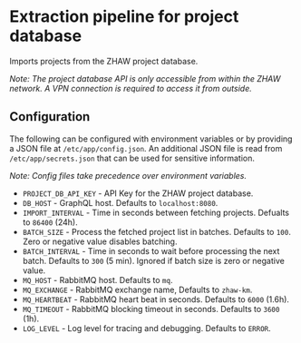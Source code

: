 # Extraction pipeline for project database

Imports projects from the ZHAW project database.

*Note: The project database API is only accessible from within the ZHAW network. A VPN connection is required to access it from outside.*

## Configuration

The following can be configured with environment variables or by providing a JSON file at `/etc/app/config.json`.
An additional JSON file is read from `/etc/app/secrets.json` that can be used for sensitive information.

*Note: Config files take precedence over environment variables.*

- `PROJECT_DB_API_KEY` - API Key for the ZHAW project database.
- `DB_HOST` - GraphQL host. Defaults to `localhost:8080`.
- `IMPORT_INTERVAL` - Time in seconds between fetching projects. Defualts to `86400` (24h).
- `BATCH_SIZE` - Process the fetched project list in batches. Defaults to `100`. Zero or negative value disables batching.
- `BATCH_INTERVAL` - Time in seconds to wait before processing the next batch. Defaults to `300` (5 min). Ignored if batch size is zero or negative value.
- `MQ_HOST` - RabbitMQ host. Defaults to `mq`.
- `MQ_EXCHANGE` - RabbitMQ exchange name, Defaults to `zhaw-km`.
- `MQ_HEARTBEAT` - RabbitMQ heart beat in seconds. Defaults to `6000` (1.6h).
- `MQ_TIMEOUT` - RabbitMQ blocking timeout in seconds. Defaults to `3600` (1h).
- `LOG_LEVEL` - Log level for tracing and debugging. Defaults to `ERROR`.
